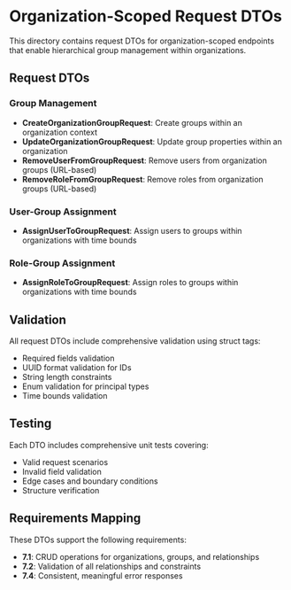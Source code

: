 # Organization-Scoped Request DTOs

This directory contains request DTOs for organization-scoped endpoints that enable hierarchical group management within organizations.

## Request DTOs

### Group Management

- **CreateOrganizationGroupRequest**: Create groups within an organization context
- **UpdateOrganizationGroupRequest**: Update group properties within an organization
- **RemoveUserFromGroupRequest**: Remove users from organization groups (URL-based)
- **RemoveRoleFromGroupRequest**: Remove roles from organization groups (URL-based)

### User-Group Assignment

- **AssignUserToGroupRequest**: Assign users to groups within organizations with time bounds

### Role-Group Assignment

- **AssignRoleToGroupRequest**: Assign roles to groups within organizations with time bounds

## Validation

All request DTOs include comprehensive validation using struct tags:

- Required fields validation
- UUID format validation for IDs
- String length constraints
- Enum validation for principal types
- Time bounds validation

## Testing

Each DTO includes comprehensive unit tests covering:

- Valid request scenarios
- Invalid field validation
- Edge cases and boundary conditions
- Structure verification

## Requirements Mapping

These DTOs support the following requirements:

- **7.1**: CRUD operations for organizations, groups, and relationships
- **7.2**: Validation of all relationships and constraints
- **7.4**: Consistent, meaningful error responses
